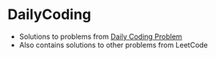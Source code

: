 # DailyCoding

* Solutions to problems from [Daily Coding Problem](https://www.dailycodingproblem.com/)
* Also contains solutions to other problems from LeetCode
